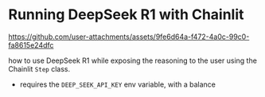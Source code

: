 # Running DeepSeek R1 with Chainlit

https://github.com/user-attachments/assets/9fe6d64a-f472-4a0c-99c0-fa8615e24dfc


how to use DeepSeek R1 while exposing the reasoning to the user using the Chainlit `Step` class.

* requires the `DEEP_SEEK_API_KEY` env variable, with a balance

